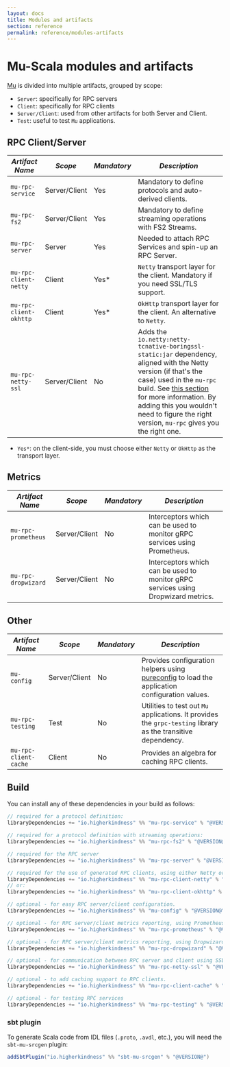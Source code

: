 ```yaml
---
layout: docs
title: Modules and artifacts
section: reference
permalink: reference/modules-artifacts
---
```


# Mu-Scala modules and artifacts

[Mu] is divided into multiple artifacts, grouped by scope:

* `Server`: specifically for RPC servers
* `Client`: specifically for RPC clients
* `Server/Client`: used from other artifacts for both Server and Client.
* `Test`: useful to test `Mu` applications.

## RPC Client/Server

| *Artifact Name*  | *Scope*  | *Mandatory*  | *Description*  |
|---|---|---|---|
| `mu-rpc-service`  | Server/Client  | Yes  | Mandatory to define protocols and auto-derived clients. |
| `mu-rpc-fs2`  | Server/Client  | Yes  | Mandatory to define streaming operations with FS2 Streams. |
| `mu-rpc-server`  | Server  | Yes  | Needed to attach RPC Services and spin-up an RPC Server. |
| `mu-rpc-client-netty`  | Client  | Yes*  | `Netty` transport layer for the client. Mandatory if you need SSL/TLS support. |
| `mu-rpc-client-okhttp`  | Client  | Yes*  | `OkHttp` transport layer for the client. An alternative to `Netty`. |
| `mu-rpc-netty-ssl`  | Server/Client  | No  | Adds the `io.netty:netty-tcnative-boringssl-static:jar` dependency, aligned with the Netty version (if that's the case) used in the `mu-rpc` build. See [this section](https://github.com/grpc/grpc-java/blob/master/SECURITY.md#netty) for more information. By adding this you wouldn't need to figure the right version, `mu-rpc` gives you the right one. |

* `Yes*`: on the client-side, you must choose either `Netty` or `OkHttp` as the transport layer.

## Metrics

| *Artifact Name*   | *Scope*  | *Mandatory*  | *Description*  |
|---|---|---|---|
| `mu-rpc-prometheus`  | Server/Client  | No  | Interceptors which can be used to monitor gRPC services using Prometheus.  |
| `mu-rpc-dropwizard`  | Server/Client  | No  | Interceptors which can be used to monitor gRPC services using Dropwizard metrics.  |

## Other

| *Artifact Name*  | *Scope*  | *Mandatory*  | *Description*  |
|---|---|---|---|
| `mu-config`  | Server/Client  | No  | Provides configuration helpers using [pureconfig] to load the application configuration values.  |
| `mu-rpc-testing`  | Test  | No  | Utilities to test out `Mu` applications. It provides the `grpc-testing` library as the transitive dependency.  |
| `mu-rpc-client-cache`  | Client  | No  | Provides an algebra for caching RPC clients.  |

## Build
You can install any of these dependencies in your build as follows:

```sbt
// required for a protocol definition:
libraryDependencies += "io.higherkindness" %% "mu-rpc-service" % "@VERSION@"

// required for a protocol definition with streaming operations:
libraryDependencies += "io.higherkindness" %% "mu-rpc-fs2" % "@VERSION@"

// required for the RPC server
libraryDependencies += "io.higherkindness" %% "mu-rpc-server" % "@VERSION@"

// required for the use of generated RPC clients, using either Netty or OkHttp as transport layer:
libraryDependencies += "io.higherkindness" %% "mu-rpc-client-netty" % "@VERSION@"
// or:
libraryDependencies += "io.higherkindness" %% "mu-rpc-client-okhttp" % "@VERSION@"

// optional - for easy RPC server/client configuration.
libraryDependencies += "io.higherkindness" %% "mu-config" % "@VERSION@"

// optional - for RPC server/client metrics reporting, using Prometheus.
libraryDependencies += "io.higherkindness" %% "mu-rpc-prometheus" % "@VERSION@"

// optional - for RPC server/client metrics reporting, using Dropwizard.
libraryDependencies += "io.higherkindness" %% "mu-rpc-dropwizard" % "@VERSION@"

// optional - for communication between RPC server and client using SSL/TLS.
libraryDependencies += "io.higherkindness" %% "mu-rpc-netty-ssl" % "@VERSION@"

// optional - to add caching support to RPC clients.
libraryDependencies += "io.higherkindness" %% "mu-rpc-client-cache" % "@VERSION@"

// optional - for testing RPC services
libraryDependencies += "io.higherkindness" %% "mu-rpc-testing" % "@VERSION@" % Test
```

### sbt plugin

To generate Scala code from IDL files (`.proto`, `.avdl`, etc.), you will need the `sbt-mu-srcgen` plugin:

```sbt
addSbtPlugin("io.higherkindness" %% "sbt-mu-srcgen" % "@VERSION@")
```

[Avro]: https://avro.apache.org/
[FS2]: https://github.com/functional-streams-for-scala/fs2
[gRPC]: https://grpc.io/
[Mu]: https://github.com/higherkindness/mu-scala
[Protobuf]: https://developers.google.com/protocol-buffers
[pureconfig]: https://github.com/pureconfig/pureconfig
